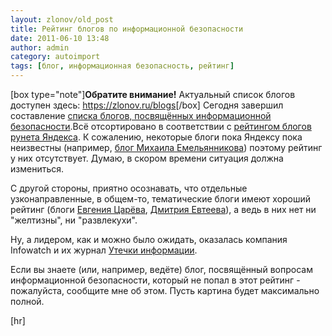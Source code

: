 ```yaml
---
layout: zlonov/old_post
title: Рейтинг блогов по информационной безопасности
date: 2011-06-10 13:48
author: admin
category: autoimport
tags: [блог, информационная безопасность, рейтинг]
---
```

[box type="note"]<strong>Обратите внимание!</strong> Актуальный список блогов доступен здесь: <a href="/blogs">https://zlonov.ru/blogs</a>[/box]
Сегодня завершил составление <a href="https://zlonov.ru/%D0%B1%D0%BB%D0%BE%D0%B3%D0%B8/">списка блогов, посвящённых информационной безопасности</a>.Всё отсортировано в соответствии с <a href="http://blogs.yandex.ru/top/">рейтингом блогов рунета Яндекса</a>. К сожалению, некоторые блоги пока Яндексу пока неизвестны (например, <a href="http://emeliyannikov.blogspot.com/">блог Михаила Емельянникова</a>) поэтому рейтинг у них отсутствует. Думаю, в скором времени ситуация должна измениться.

С другой стороны, приятно осознавать, что отдельные узконаправленные, в общем-то, тематические блоги имеют хороший рейтинг (блоги <a href="http://www.tsarev.biz/">Евгения Царёва</a>, <a href="http://devteev.blogspot.com/">Дмитрия Евтеева</a>), а ведь в них нет ни "желтизны", ни "развлекухи".

Ну, а лидером, как и можно было ожидать, оказалась компания Infowatch и их журнал <a href="http://infowatch.livejournal.com/">Утечки информации</a>.

Если вы знаете (или, например, ведёте) блог, посвящённый вопросам информационной безопасности, который не попал в этот рейтинг - пожалуйста, сообщите мне об этом. Пусть картина будет максимально полной.

[hr]
